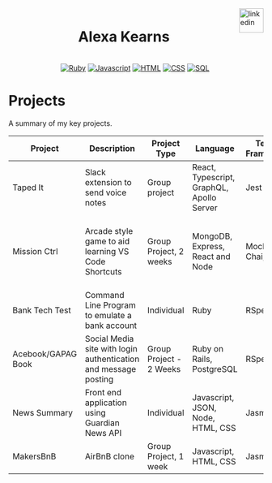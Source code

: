 <a href="https://www.linkedin.com/in/alexa-kearns-8558a754/">
<img src="https://www.iconfinder.com/data/icons/free-social-icons/67/linkedin_circle_color-512.png" alt="linkedin" hspace="0" height="48" width="48" align="right"></a> 
<h1 align="center">
Alexa Kearns  
</h1>
<br>
<div align="center">
<a href="https://sourcerer.io/alexakearns"><img src="https://img.shields.io/badge/Ruby-516%20commits-red.svg" alt="Ruby"></a> 
<a href="https://sourcerer.io/alexakearns"><img src="https://img.shields.io/badge/JavaScript-335%20commits-yellow.svg" alt="Javascript"></a> 
<a href="https://sourcerer.io/alexakearns"><img src="https://img.shields.io/badge/HTML-297%20commits-orange.svg" alt="HTML"></a> 
<a href="https://sourcerer.io/alexakearns"><img src="https://img.shields.io/badge/CSS-273%20commits-purple.svg" alt="CSS"></a> 
<a href="https://sourcerer.io/alexakearns"><img src="https://img.shields.io/badge/SQL-58%20commits-blue.svg" alt="SQL"></a>
<a href="https://sourcerer.io/alexakearns"><img src="https://img.shields.io/badge/TypeScript-26%20commits-green.svg" alt=""></a>
</div>

# Projects

A summary of my key projects.

| Project            | Description                                                     | Project Type            | Language                          | Testing Frameworks | Links                                                                                                                                                                                                    |
| ------------------ | --------------------------------------------------------------- | ----------------------- | --------------------------------- | ------------------ | -------------------------------------------------------------------------------------------------------------------------------------------------------------------------------------------------------- |
| Taped It | Slack extension to send voice notes | Group project | React, Typescript, GraphQL, Apollo Server | Jest | [Taped It - Github](https://github.com/voice-notes) |
| Mission Ctrl       | Arcade style game to aid learning VS Code Shortcuts             | Group Project, 2 weeks  | MongoDB, Express, React and Node  | Mocha, Chai,       | [Github - Front End](https://github.com/tommyrharper/mission-ctrl), [Github - Back End API](https://github.com/hturnbull93/mission-ctrl-api-node), [Deployed Application](http://mission-ctrl.surge.sh/) |
| Bank Tech Test     | Command Line Program to emulate a bank account                  | Individual              | Ruby                              | RSpec              | [Bank Tech Test - Github](https://github.com/alexakearns/bank_tech_test)                                                                                                                                 |
| Acebook/GAPAG Book | Social Media site with login authentication and message posting | Group Project - 2 Weeks | Ruby on Rails, PostgreSQL         | RSpec              | [GAPAG Book - Github](https://github.com/alexakearns/acebook-rails-template), [Deployed App](https://gapag1.herokuapp.com/)                                                                              |
| News Summary       | Front end application using Guardian News API                   | Individual              | Javascript, JSON, Node, HTML, CSS | Jasmine            | [News Summary - Github](https://github.com/alexakearns/news-summary-challenge)                                                                                                                           |
| MakersBnB          | AirBnB clone                                                    | Group Project, 1 week   | Javascript, HTML, CSS             | Jasmine            | [MakersBnB - Github](https://github.com/alexakearns/MakersBnB)                                                                                           
